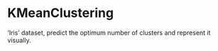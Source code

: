 # KMeanClustering
 ‘Iris’ dataset, predict the optimum number of clusters and represent it visually. 
